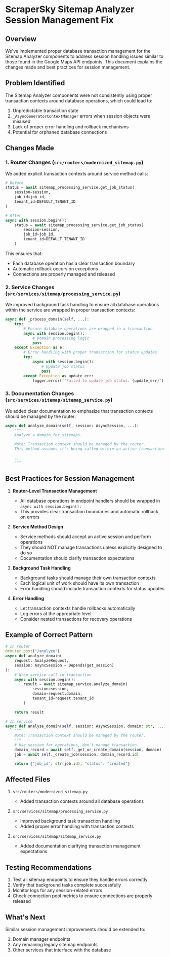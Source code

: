 # ScraperSky Sitemap Analyzer Session Management Fix

## Overview

We've implemented proper database transaction management for the Sitemap Analyzer components to address session handling issues similar to those found in the Google Maps API endpoints. This document explains the changes made and best practices for session management.

## Problem Identified

The Sitemap Analyzer components were not consistently using proper transaction contexts around database operations, which could lead to:

1. Unpredictable transaction state
2. `_AsyncGeneratorContextManager` errors when session objects were misused
3. Lack of proper error handling and rollback mechanisms
4. Potential for orphaned database connections

## Changes Made

### 1. Router Changes (`src/routers/modernized_sitemap.py`)

We added explicit transaction contexts around service method calls:

```python
# Before
status = await sitemap_processing_service.get_job_status(
    session=session,
    job_id=job_id,
    tenant_id=DEFAULT_TENANT_ID
)

# After
async with session.begin():
    status = await sitemap_processing_service.get_job_status(
        session=session,
        job_id=job_id,
        tenant_id=DEFAULT_TENANT_ID
    )
```

This ensures that:

- Each database operation has a clear transaction boundary
- Automatic rollback occurs on exceptions
- Connections are properly managed and released

### 2. Service Changes (`src/services/sitemap/processing_service.py`)

We improved background task handling to ensure all database operations within the service are wrapped in proper transaction contexts:

```python
async def _process_domain(self, ...):
    try:
        # Ensure database operations are wrapped in a transaction
        async with session.begin():
            # Domain processing logic
            pass
    except Exception as e:
        # Error handling with proper transaction for status updates
        try:
            async with session.begin():
                # Update job status
                pass
        except Exception as update_err:
            logger.error(f"Failed to update job status: {update_err}")
```

### 3. Documentation Changes (`src/services/sitemap/sitemap_service.py`)

We added clear documentation to emphasize that transaction contexts should be managed by the router:

```python
async def analyze_domain(self, session: AsyncSession, ...):
    """
    Analyze a domain for sitemaps.

    Note: Transaction context should be managed by the router.
    This method assumes it's being called within an active transaction.

    ...
    """
```

## Best Practices for Session Management

1. **Router-Level Transaction Management**

   - All database operations in endpoint handlers should be wrapped in `async with session.begin():`
   - This provides clear transaction boundaries and automatic rollback on errors

2. **Service Method Design**

   - Service methods should accept an active session and perform operations
   - They should NOT manage transactions unless explicitly designed to do so
   - Documentation should clarify transaction expectations

3. **Background Task Handling**

   - Background tasks should manage their own transaction contexts
   - Each logical unit of work should have its own transaction
   - Error handling should include transaction contexts for status updates

4. **Error Handling**
   - Let transaction contexts handle rollbacks automatically
   - Log errors at the appropriate level
   - Consider nested transactions for recovery operations

## Example of Correct Pattern

```python
# In router
@router.post("/analyze")
async def analyze_domain(
    request: AnalyzeRequest,
    session: AsyncSession = Depends(get_session)
):
    # Wrap service call in transaction
    async with session.begin():
        result = await sitemap_service.analyze_domain(
            session=session,
            domain=request.domain,
            tenant_id=request.tenant_id
        )

    return result

# In service
async def analyze_domain(self, session: AsyncSession, domain: str, ...):
    """
    Note: Transaction context should be managed by the router.
    """
    # Use session for operations, don't manage transaction
    domain_record = await self._get_or_create_domain(session, domain)
    job = await self._create_job(session, domain_record.id)

    return {"job_id": str(job.id), "status": "created"}
```

## Affected Files

1. `src/routers/modernized_sitemap.py`

   - Added transaction contexts around all database operations

2. `src/services/sitemap/processing_service.py`

   - Improved background task transaction handling
   - Added proper error handling with transaction contexts

3. `src/services/sitemap/sitemap_service.py`
   - Added documentation clarifying transaction management expectations

## Testing Recommendations

1. Test all sitemap endpoints to ensure they handle errors correctly
2. Verify that background tasks complete successfully
3. Monitor logs for any session-related errors
4. Check connection pool metrics to ensure connections are properly released

## What's Next

Similar session management improvements should be extended to:

1. Domain manager endpoints
2. Any remaining legacy sitemap endpoints
3. Other services that interface with the database
